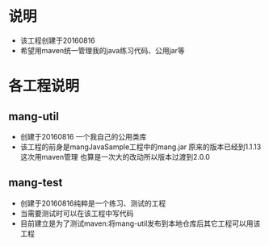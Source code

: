﻿# 说明
* 该工程创建于20160816
* 希望用maven统一管理我的java练习代码、公用jar等

# 各工程说明
## mang-util
* 创建于20160816 一个我自己的公用类库
* 该工程的前身是mangJavaSample工程中的mang.jar 原来的版本已经到1.1.13 这次用maven管理 也算是一次大的改动所以版本过渡到2.0.0

## mang-test
* 创建于20160816纯粹是一个练习、测试的工程 
* 当需要测试时可以在该工程中写代码
* 目前建立是为了测试maven:将mang-util发布到本地仓库后其它工程可以用该工程
